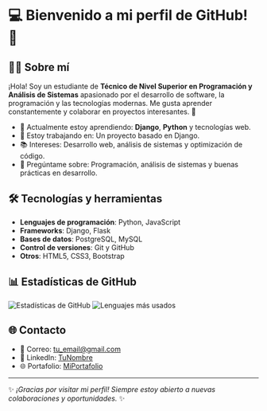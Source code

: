 # 💻 Bienvenido a mi perfil de GitHub! 👋

## 🧑‍💻 Sobre mí

¡Hola! Soy un estudiante de **Técnico de Nivel Superior en Programación y Análisis de Sistemas** apasionado por el desarrollo de software, la programación y las tecnologías modernas. Me gusta aprender constantemente y colaborar en proyectos interesantes. 🚀

- 🌱 Actualmente estoy aprendiendo: **Django**, **Python** y tecnologías web.
- 🔭 Estoy trabajando en: Un proyecto basado en Django.
- 📚 Intereses: Desarrollo web, análisis de sistemas y optimización de código.
- 💬 Pregúntame sobre: Programación, análisis de sistemas y buenas prácticas en desarrollo.

## 🛠️ Tecnologías y herramientas

- **Lenguajes de programación**: Python, JavaScript
- **Frameworks**: Django, Flask
- **Bases de datos**: PostgreSQL, MySQL
- **Control de versiones**: Git y GitHub
- **Otros**: HTML5, CSS3, Bootstrap

## 📊 Estadísticas de GitHub

![Estadísticas de GitHub](https://github-readme-stats.vercel.app/api?username=Tsukii5&show_icons=true&theme=radical)
![Lenguajes más usados](https://github-readme-stats.vercel.app/api/top-langs/?username=Tsukii5&layout=compact&theme=radical)

## 🌐 Contacto

- 📧 Correo: [tu_email@gmail.com](mailto:tu_email@gmail.com)
- 💼 LinkedIn: [TuNombre](https://www.linkedin.com/in/tu_nombre/)
- 🌐 Portafolio: [MiPortafolio](https://miportafolio.com)

---

✨ _¡Gracias por visitar mi perfil! Siempre estoy abierto a nuevas colaboraciones y oportunidades._ ✨

<!---
Tsukii5/Tsukii5 is a ✨ special ✨ repository because its `README.md` (this file) appears on your GitHub profile.
You can click the Preview link to take a look at your changes.
--->
